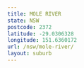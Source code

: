 ```yaml
---
title: MOLE RIVER
state: NSW
postcode: 2372
latitude: -29.0306328
longitude: 151.6360172
url: /nsw/mole-river/
layout: suburb
---
```

